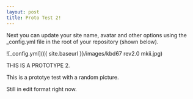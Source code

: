 ```yaml
---
layout: post
title: Proto Test 2!
---
```


Next you can update your site name, avatar and other options using the _config.yml file in the root of your repository (shown below).

![_config.yml]({{ site.baseurl }}/images/kbd67 rev2.0 mkii.jpg)

THIS IS A PROTOTYPE 2.

This is a prototye test with a random picture. 

Still in edit format right now.

